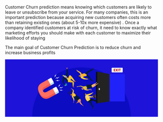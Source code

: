 Customer Churn prediction means knowing which customers are likely to leave or unsubscribe from your service. For many companies, this is an important prediction because acquiring new customers often costs more than retaining existing ones (about 5-10x more expensive) . Once a company identified customers at risk of churn, it need to know exactly what marketing efforts you should make with each customer to maximize their likelihood of staying

The main goal of Customer Churn Prediction is to reduce churn and increase business profits


![alt text](Reduce-churn-Rate-01.jpg)

